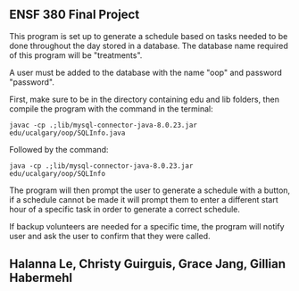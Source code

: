 ## ENSF 380 Final Project

This program is set up to generate a schedule based on tasks needed to be done throughout the day stored in a database. The database name required of this program will be "treatments". 

A user must be added to the database with the name "oop" and password "password".

First, make sure to be in the directory containing edu and lib folders, then compile the program with the command in the terminal:

```
javac -cp .;lib/mysql-connector-java-8.0.23.jar edu/ucalgary/oop/SQLInfo.java
```

Followed by the command:
```
java -cp .;lib/mysql-connector-java-8.0.23.jar edu/ucalgary/oop/SQLInfo
```

The program will then prompt the user to generate a schedule with a button, if a schedule cannot be made it will prompt them to enter a different start hour of a specific task in order to generate a correct schedule.

If backup volunteers are needed for a specific time, the program will notify user and ask the user to confirm that they were called.

## Halanna Le, Christy Guirguis, Grace Jang, Gillian Habermehl